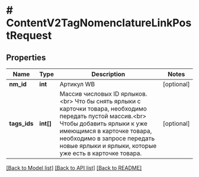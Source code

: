 # # ContentV2TagNomenclatureLinkPostRequest

## Properties

Name | Type | Description | Notes
------------ | ------------- | ------------- | -------------
**nm_id** | **int** | Артикул WB | [optional]
**tags_ids** | **int[]** | Массив числовых ID ярлыков.&lt;br&gt;   Что бы снять ярлыки с карточки товара, необходимо передать пустой массив.&lt;br&gt; Чтобы добавить ярлыки к уже имеющимся в карточке товара, необходимо в запросе передать новые ярлыки и ярлыки, которые уже есть в карточке товара. | [optional]

[[Back to Model list]](../../README.md#models) [[Back to API list]](../../README.md#endpoints) [[Back to README]](../../README.md)
